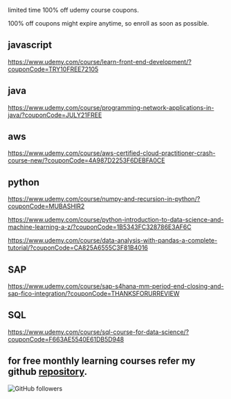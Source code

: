 

limited time 100% off udemy course coupons.

100% off coupons might expire anytime, so enroll as soon as possible.

javascript
----------------------

https://www.udemy.com/course/learn-front-end-development/?couponCode=TRY10FREE72105

java
--------------------

https://www.udemy.com/course/programming-network-applications-in-java/?couponCode=JULY21FREE


aws
------------------------
https://www.udemy.com/course/aws-certified-cloud-practitioner-crash-course-new/?couponCode=4A987D2253F6DEBFA0CE

python
---------------------
https://www.udemy.com/course/numpy-and-recursion-in-python/?couponCode=MUBASHIR2

https://www.udemy.com/course/python-introduction-to-data-science-and-machine-learning-a-z/?couponCode=1B5343FC328786E3AF6C

https://www.udemy.com/course/data-analysis-with-pandas-a-complete-tutorial/?couponCode=CA825A6555C3F81B4016

SAP
--------------------
https://www.udemy.com/course/sap-s4hana-mm-period-end-closing-and-sap-fico-integration/?couponCode=THANKSFORURREVIEW

SQL
-------------
https://www.udemy.com/course/sql-course-for-data-science/?couponCode=F663AE5540E61DB5D948


for free monthly learning courses refer my github [repository](https://github.com/josepraveen/free_month_learning_resources/tree/main/resources).
--------------------------------------------------------------------------------------
<img alt="GitHub followers" src="https://img.shields.io/github/followers/josepraveen?style=social">






